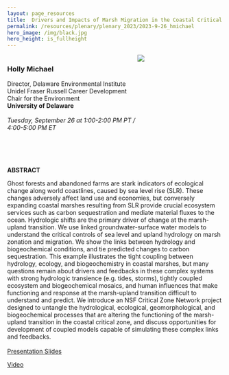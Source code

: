 ```yaml
---
layout: page_resources
title:  Drivers and Impacts of Marsh Migration in the Coastal Critical Zone
permalink: /resources/plenary/plenary_2023/2023-9-26_hmichael
hero_image: /img/black.jpg
hero_height: is_fullheight
---
```


<style>
    .cont {
      display: flex;
      flex-wrap: wrap;
    }

.col1 {
      flex: 3; 
      min-width: 200px;
    }

.col2 {
      flex: 1;
      min-width: 200px;
    }

</style>

<body>
    <div class="cont">
      <div class="col1">
        <h3><strong>Holly Michael</strong></h3>
        Director, Delaware Environmental Institute <br>
        Unidel Fraser Russell Career Development Chair for the Environment<br>
        <b>University of Delaware</b>
        <br><br>
        <em>Tuesday, September 26 at 1:00-2:00 PM PT / 4:00-5:00 PM ET</em><br>
        <br><br>
      </div>
        <div class="col2">
            <img src="../../../../img/photos/hmichael.png" align="center"><br>
        </div>
    </div><br><br>
</body>

**ABSTRACT**

Ghost forests and abandoned farms are stark indicators of ecological change along world coastlines, caused by sea level rise (SLR). These changes adversely affect land use and economies, but conversely expanding coastal marshes resulting from SLR provide crucial ecosystem services such as carbon sequestration and mediate material fluxes to the ocean. Hydrologic shifts are the primary driver of change at the marsh-upland transition. We use linked groundwater-surface water models to understand the critical controls of sea level and upland hydrology on marsh zonation and migration. We show the links between hydrology and biogeochemical conditions, and tie predicted changes to carbon sequestration. This example illustrates the tight coupling between hydrology, ecology, and biogeochemistry in coastal marshes, but many questions remain about drivers and feedbacks in these complex systems with strong hydrologic transience (e.g. tides, storms), tightly coupled ecosystem and biogeochemical mosaics, and human influences that make functioning and response at the marsh-upland transition difficult to understand and predict. We introduce an NSF Critical Zone Network project designed to untangle the hydrological, ecological, geomorphological, and biogeochemical processes that are altering the functioning of the marsh-upland transition in the coastal critical zone, and discuss opportunities for development of coupled models capable of simulating these complex links and feedbacks.
<br><br>
[Presentation Slides](../Slides/hMichael_2023-9-26.pdf)

[Video](https://youtu.be/JYhLayQL8zI?si=rSiXT3asaB-0NU7u)